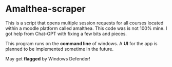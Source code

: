 # Amalthea-scraper
This is a script that opens multiple session requests for all courses located within a moodle platform called amalthea. This code was is not 100% mine. I got help from Chat-GPT with fixing a few bits and pieces.

This program runs on the **command line** of windows. A **UI** for the app is planned to be implemented sometime in the future.

May get **flagged** by Windows Defender!

